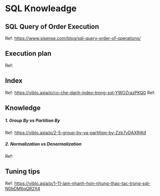 # SQL Knowleadge
## SQL Query of Order Execution
Ref: https://www.sisense.com/blog/sql-query-order-of-operations/
## Execution plan
Ref:
## Index
Ref: https://viblo.asia/p/co-che-danh-index-trong-sql-YWOZrazPKQ0
Ref:
## Knowledge
##### 1. Group By vs Partition By
Ref: https://viblo.asia/p/2-5-group-by-va-partition-by-Zzb7vDAXRjKd
##### 2. Normalization vs Denormalization
Ref: 
## Tuning tips
Ref: https://viblo.asia/p/1-11-lam-nhanh-hon-nhung-thao-tac-trong-sql-N0bDM6qQR2X4



